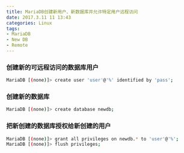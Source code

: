 ```yaml
---
title: MariaDB创建新用户、新数据库并允许特定用户远程访问
date: 2017.3.11 11 13:43
categories: Linux
tags:
- MariaDB
- New DB
- Remote
---
```


### 创建新的可远程访问的数据库用户
```bash
MariaDB [(none)]> create user 'user'@'%' identified by 'pass';
```
### 创建新的数据库
```bash
MariaDB [(none)]> create database newdb;

```
### 把新创建的数据库授权给新创建的用户
```bash
MariaDB [(none)]> grant all privileges on newdb.* to 'user'@'%';
MariaDB [(none)]> flush privileges;
```
